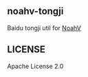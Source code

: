 ## noahv-tongji

Baidu tongji util for [NoahV](https://github.com/baidu/NoahV)

## LICENSE

Apache License 2.0